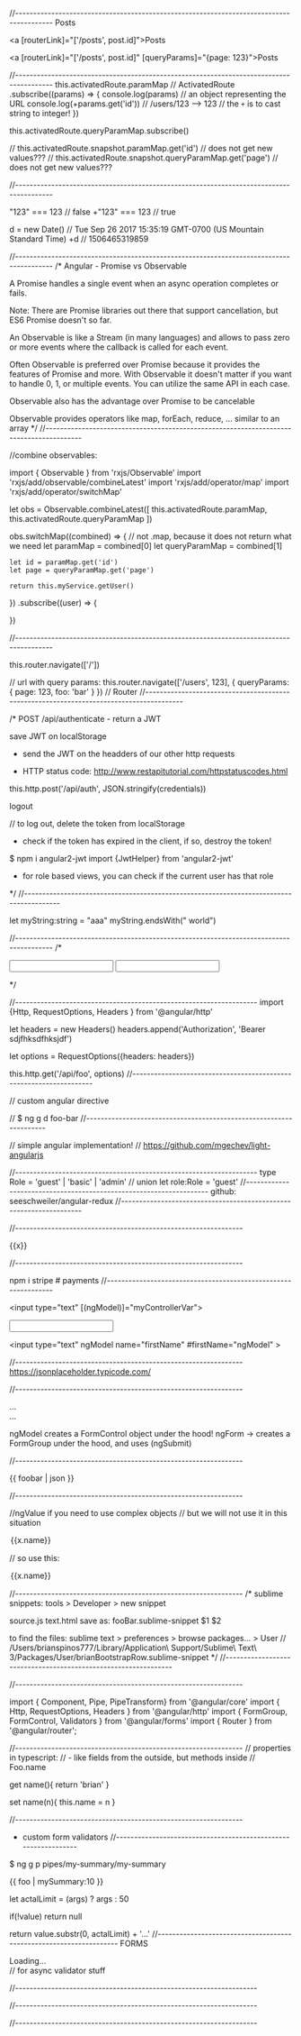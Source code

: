 //----------------------------------------------------------------------------------------
<a routerLink="/posts" routerLinkActive="my-active-css-class">Posts</a>

<a [routerLink]="['/posts', post.id]">Posts</a>

<a [routerLink]="['/posts', post.id]"  [queryParams]="{page: 123}">Posts</a>


//----------------------------------------------------------------------------------------
this.activatedRoute.paramMap // ActivatedRoute
.subscribe((params) => {
    console.log(params) // an object representing the URL
    console.log(+params.get('id')) // /users/123 -->  123 // the `+` is to cast string to integer!
})

this.activatedRoute.queryParamMap.subscribe()


// this.activatedRoute.snapshot.paramMap.get('id') // does not get new values???
// this.activatedRoute.snapshot.queryParamMap.get('page')  // does not get new values???

//----------------------------------------------------------------------------------------


"123" === 123 // false
+"123" === 123 // true

d = new Date() // Tue Sep 26 2017 15:35:19 GMT-0700 (US Mountain Standard Time)
+d             // 1506465319859


//----------------------------------------------------------------------------------------
/*
Angular - Promise vs Observable

A Promise handles a single event when an async operation completes or fails.

Note: There are Promise libraries out there that support cancellation, but ES6 Promise doesn't so far.

An Observable is like a Stream (in many languages) and allows to pass zero or more events where the callback is called for each event.

Often Observable is preferred over Promise because it provides the features of Promise and more. With Observable it doesn't matter if you want to handle 0, 1, or multiple events. You can utilize the same API in each case.

Observable also has the advantage over Promise to be cancelable

Observable provides operators like map, forEach, reduce, ... similar to an array
*/
//----------------------------------------------------------------------------------------


//combine observables:

import { Observable } from 'rxjs/Observable'
import 'rxjs/add/observable/combineLatest'
import 'rxjs/add/operator/map'
import 'rxjs/add/operator/switchMap'


let obs = Observable.combineLatest([
    this.activatedRoute.paramMap,
    this.activatedRoute.queryParamMap
])

obs.switchMap((combined) => { // not .map, because it does not return what we need
    let paramMap = combined[0]
    let queryParamMap = combined[1]

    let id = paramMap.get('id')
    let page = queryParamMap.get('page')

    return this.myService.getUser()
})
.subscribe((user) => {
    
})


//----------------------------------------------------------------------------------------

this.router.navigate(['/'])

// url with query params:
this.router.navigate(['/users', 123], {
    queryParams: {
        page: 123, foo: 'bar'
    }
}) // Router
//----------------------------------------------------------------------------------------

/*
 POST /api/authenticate - return a JWT

save JWT on localStorage

- send the JWT on the headders of our other http requests

- HTTP status code:  http://www.restapitutorial.com/httpstatuscodes.html

this.http.post('/api/auth', JSON.stringify(credentials))


<p (click)="authService.logout()">logout</p> // to log out, delete the token from localStorage

- check if the token has expired in the client, if so, destroy the token!

$ npm i angular2-jwt
import {JwtHelper} from 'angular2-jwt'


- for role based views, you can check if the current user has that role

*/
//----------------------------------------------------------------------------------------

let myString:string = "aaa"
myString.endsWith(" world")

//----------------------------------------------------------------------------------------
/*
<form #f="ngForm" (ngSubmit)="foo(f.value)">
    <input type="text" name="email" ngModel>
    <input type="password" name="password" ngModel>
</form>
*/

//-------------------------------------------------------------------
import {Http, RequestOptions, Headers } from '@angular/http'

let headers = new Headers()
headers.append('Authorization', 'Bearer sdjfhksdfhksjdf')

let options = RequestOptions({headers: headers})

this.http.get('/api/foo', options)
//-------------------------------------------------------------------

// custom angular directive

// $ ng g d foo-bar
//-------------------------------------------------------------------


// simple angular implementation!
// https://github.com/mgechev/light-angularjs


//-------------------------------------------------------------------
type Role = 'guest' | 'basic' | 'admin'  // union
let role:Role = 'guest'
//-------------------------------------------------------------------
github: seeschweiler/angular-redux
//-------------------------------------------------------------------



//---------------------------------------------------------------

<p *ngIf="foo.bar | async as x">{{x}}</p>
//---------------------------------------------------------------

npm i stripe # payments
//---------------------------------------------------------------

<input type="text" [(ngModel)]="myControllerVar">

<input type="text" ngModel name="myControllerVar">

<input type="text" ngModel name="firstName" #firstName="ngModel" >

//---------------------------------------------------------------
https://jsonplaceholder.typicode.com/

//---------------------------------------------------------------

<div ngModelGroup="contact" #contact="ngModelGroup">
<div *ngIf="!contact.valid">...</div>
    ...
</div>


ngModel creates a FormControl object under the hood!
ngForm -> creates a FormGroup under the hood, and uses (ngSubmit)

//---------------------------------------------------------------

<p>{{ foobar | json }}</p>

//---------------------------------------------------------------


//ngValue if you need to use complex objects
// but we will not use it in this situation
<option *ngFor="let x os xs" [ngValue]="x.id">{{x.name}}</option>

// so use this:
<option *ngFor="let x os xs" [value]="x.id">{{x.name}}</option>


//---------------------------------------------------------------
/*
sublime snippets:  tools > Developer > new snippet

source.js
text.html
save as: fooBar.sublime-snippet
$1 $2

to find the files:  sublime text > preferences > browse packages... > User
// /Users/brianspinos777/Library/Application\ Support/Sublime\ Text\ 3/Packages/User/brianBootstrapRow.sublime-snippet 
*/
//---------------------------------------------------------------

<form [formGroup]="myForm">

//---------------------------------------------------------------

import { Component, Pipe, PipeTransform} from '@angular/core'
import { Http, RequestOptions, Headers } from '@angular/http'
import { FormGroup, FormControl, Validators } from '@angular/forms'
import { Router } from '@angular/router';

//---------------------------------------------------------------
// properties in typescript:
// - like fields from the outside, but methods inside
// Foo.name 

get name(){
    return 'brian'
}

set name(n){
    this.name = n
}



//---------------------------------------------------------------

- custom form validators
//---------------------------------------------------------------


$ ng g p pipes/my-summary/my-summary 


{{ foo | mySummary:10 }}


let actalLimit = (args) ? args : 50

if(!value)
    return null

return value.substr(0, actalLimit) + '...'
//------------------------------------------------------------------- FORMS

<div *ngIf="username.pending">Loading...</div> // for async validator stuff

//-------------------------------------------------------------------




//-------------------------------------------------------------------




//-------------------------------------------------------------------

